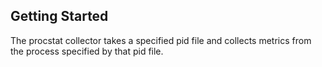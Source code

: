 ## Getting Started
The procstat collector takes a specified pid file and collects metrics from the process specified by that pid file.